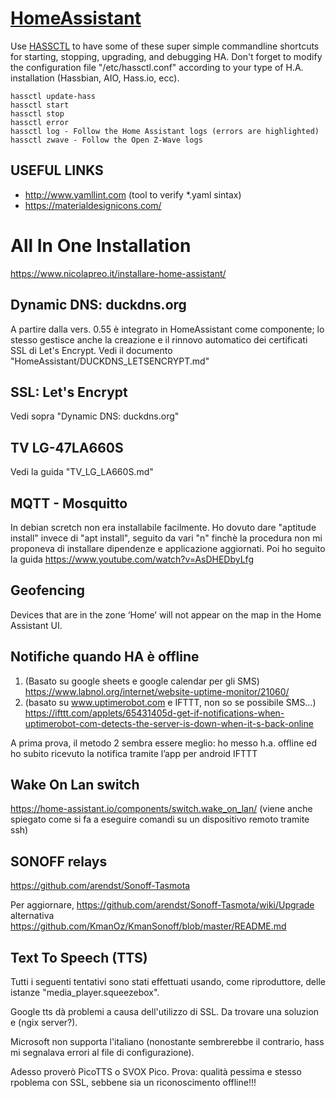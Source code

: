# [HomeAssistant](https://home-assistant.io)
Use [HASSCTL](https://github.com/dale3h/hassctl) to have some of these super simple commandline shortcuts for starting, stopping, upgrading, and debugging HA.
Don't forget to modify the configuration file "/etc/hassctl.conf" according to your type of H.A. installation (Hassbian, AIO, Hass.io, ecc).
```
hassctl update-hass
hassctl start
hassctl stop
hassctl error
hassctl log - Follow the Home Assistant logs (errors are highlighted)
hassctl zwave - Follow the Open Z-Wave logs
```
## USEFUL LINKS
* http://www.yamllint.com (tool to verify *.yaml sintax)
* https://materialdesignicons.com/

# All In One Installation
https://www.nicolapreo.it/installare-home-assistant/

## Dynamic DNS: duckdns.org
A partire dalla vers. 0.55 è integrato in HomeAssistant come componente; lo stesso gestisce anche la creazione e il rinnovo automatico dei certificati SSL di Let's Encrypt.
Vedi il documento "HomeAssistant/DUCKDNS_LETSENCRYPT.md" 


## SSL: Let's Encrypt
Vedi sopra "Dynamic DNS: duckdns.org"

## TV LG-47LA660S
Vedi la guida "TV_LG_LA660S.md"

## MQTT - Mosquitto
In debian scretch non era installabile facilmente. Ho dovuto dare "aptitude install" invece di "apt install", seguito da vari "n" finchè la procedura non mi proponeva di installare dipendenze e applicazione aggiornati.
Poi ho seguito la guida https://www.youtube.com/watch?v=AsDHEDbyLfg

## Geofencing
Devices that are in the zone ‘Home’ will not appear on the map in the Home Assistant UI.

## Notifiche quando HA è offline
1. (Basato su google sheets e google calendar per gli SMS)
https://www.labnol.org/internet/website-uptime-monitor/21060/ 
2. (basato su www.uptimerobot.com e IFTTT, non so se possibile SMS…)
https://ifttt.com/applets/65431405d-get-if-notifications-when-uptimerobot-com-detects-the-server-is-down-when-it-s-back-online

A prima prova, il metodo 2 sembra essere meglio: ho messo h.a. offline ed ho subito ricevuto la notifica tramite l’app per android IFTTT

## Wake On Lan switch
https://home-assistant.io/components/switch.wake_on_lan/ (viene anche spiegato come si fa a eseguire comandi su un dispositivo remoto tramite ssh)

## SONOFF relays
https://github.com/arendst/Sonoff-Tasmota

Per aggiornare, https://github.com/arendst/Sonoff-Tasmota/wiki/Upgrade
alternativa
https://github.com/KmanOz/KmanSonoff/blob/master/README.md

## Text To Speech (TTS)
Tutti i seguenti tentativi sono stati effettuati usando, come riproduttore, delle istanze "media_player.squeezebox".

Google tts dà problemi a causa dell'utilizzo di SSL. Da trovare una soluzion e (ngix server?).

Microsoft non supporta l'italiano (nonostante sembrerebbe il contrario, hass mi segnalava errori al file di configurazione).

Adesso proverò PicoTTS o SVOX Pico. Prova: qualità pessima e stesso rpoblema con SSL, sebbene sia un riconoscimento offline!!!
